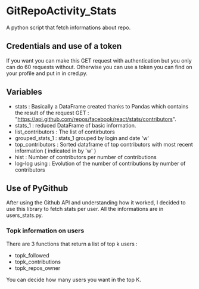 # GitRepoActivity_Stats
A python script that fetch informations about repo. 

## Credentials and use of a token 
If you want you can make this GET request with authentication but you only can do 60 requests without. Otherwise
you can use a token you can find on your profile and put in in cred.py. 

## Variables 
- stats : Basically a DataFrame created thanks to Pandas which contains the result of the 
request GET : "https://api.github.com/repos/facebook/react/stats/contributors". 
- stats_1 : reduced DataFrame of basic information. 
- list_contributors : The list of contirbutors 
- grouped_stats_1 : stats_1 grouped by login and date 'w'
- top_contributors : Sorted dataframe of top contributors with most recent information ( indicated in by 'w' ) 
- hist : Number of contributors per number of contributions
- log-log using : Evolution of the number of contributions by number of contributors 

## Use of PyGithub 
After using the Github API and understanding how it worked, I decided to use this library to fetch stats per user. 
All the informations are in users_stats.py. 

### Topk information on users 

There are 3 functions that return a list of top k users  : 

- topk_followed
- topk_contributions
- topk_repos_owner 

You can decide how many users you want in the top K.


